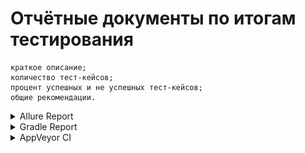 # Отчётные документы по итогам тестирования
    

    краткое описание;
    количество тест-кейсов;
    процент успешных и не успешных тест-кейсов;
    общие рекомендации.


<details>
<summary> Allure Report</summary>
![img_1.png](./Doc/Pictures/allure.png)
</details>

<details>
<summary> Gradle Report</summary>
![img.png](./Doc/Pictures/gradle.png)
</details>

<details>
<summary> AppVeyor CI</summary>
![img.png](https://ci.appveyor.com/project/crackmajor/diplom-qa?fullLog=true)
</details>
